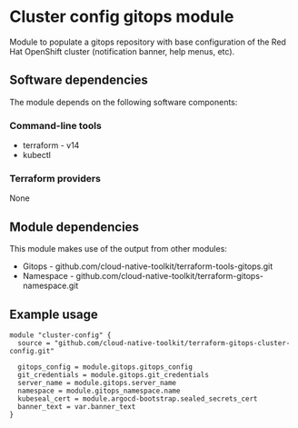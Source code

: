 # Cluster config gitops module

Module to populate a gitops repository with base configuration of the Red Hat OpenShift cluster (notification banner, help menus, etc).

## Software dependencies

The module depends on the following software components:

### Command-line tools

- terraform - v14
- kubectl

### Terraform providers

None

## Module dependencies

This module makes use of the output from other modules:

- Gitops - github.com/cloud-native-toolkit/terraform-tools-gitops.git
- Namespace - github.com/cloud-native-toolkit/terraform-gitops-namespace.git

## Example usage

```hcl-terraform
module "cluster-config" {
  source = "github.com/cloud-native-toolkit/terraform-gitops-cluster-config.git"

  gitops_config = module.gitops.gitops_config
  git_credentials = module.gitops.git_credentials
  server_name = module.gitops.server_name
  namespace = module.gitops_namespace.name
  kubeseal_cert = module.argocd-bootstrap.sealed_secrets_cert
  banner_text = var.banner_text
}
```

